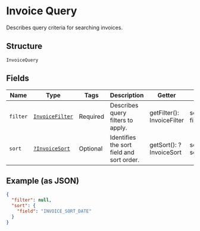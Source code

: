 
# Invoice Query

Describes query criteria for searching invoices.

## Structure

`InvoiceQuery`

## Fields

| Name | Type | Tags | Description | Getter | Setter |
|  --- | --- | --- | --- | --- | --- |
| `filter` | [`InvoiceFilter`](/doc/models/invoice-filter.md) | Required | Describes query filters to apply. | getFilter(): InvoiceFilter | setFilter(InvoiceFilter filter): void |
| `sort` | [`?InvoiceSort`](/doc/models/invoice-sort.md) | Optional | Identifies the sort field and sort order. | getSort(): ?InvoiceSort | setSort(?InvoiceSort sort): void |

## Example (as JSON)

```json
{
  "filter": null,
  "sort": {
    "field": "INVOICE_SORT_DATE"
  }
}
```

